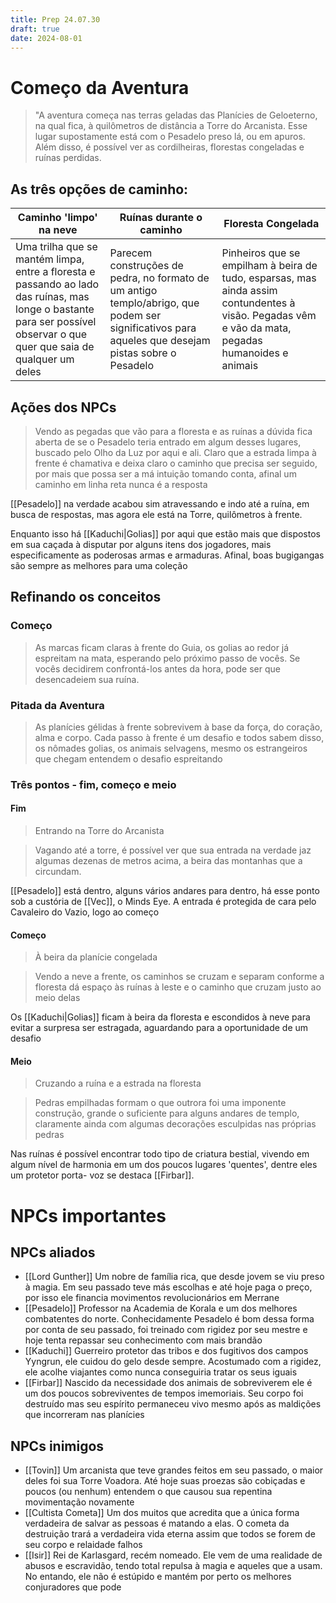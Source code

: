 ```yaml
---
title: Prep 24.07.30
draft: true
date: 2024-08-01
---
```

# Começo da Aventura

>"A aventura começa nas terras geladas das Planícies de Geloeterno, na qual fica, à quilômetros de distância a Torre do Arcanista. Esse lugar supostamente está com o Pesadelo preso lá, ou em apuros. Além disso, é possível ver as cordilheiras, florestas congeladas e ruínas perdidas.


## As três opções de caminho:

| Caminho 'limpo' na neve                                                                                                                                                  | Ruínas durante o caminho                                                                                                                           | Floresta Congelada                                                                                                                                 |
| ------------------------------------------------------------------------------------------------------------------------------------------------------------------------ | -------------------------------------------------------------------------------------------------------------------------------------------------- | -------------------------------------------------------------------------------------------------------------------------------------------------- |
| Uma trilha que se mantém limpa, entre a floresta e passando ao lado das ruínas, mas longe o bastante para ser possível observar o que quer que saia de qualquer um deles | Parecem construções de pedra, no formato de um antigo templo/abrigo, que podem ser significativos para aqueles que desejam pistas sobre o Pesadelo | Pinheiros que se empilham à beira de tudo, esparsas, mas ainda assim contundentes à visão. Pegadas vêm e vão da mata, pegadas humanoides e animais |

## Ações dos NPCs

>Vendo as pegadas que vão para a floresta e as ruínas a dúvida fica aberta de se o Pesadelo teria entrado em algum desses lugares, buscado pelo Olho da Luz por aqui e ali.
>Claro que a estrada limpa à frente é chamativa e deixa claro o caminho que precisa ser seguido, por mais que possa ser a má intuição tomando conta, afinal um caminho em linha reta nunca é a resposta

[[Pesadelo]] na verdade acabou sim atravessando e indo até a ruína, em busca de respostas, mas agora ele está na Torre, quilômetros à frente.

Enquanto isso há [[Kaduchi|Golias]] por aqui que estão mais que dispostos em sua caçada à disputar por alguns itens dos jogadores, mais especificamente as poderosas armas e armaduras. Afinal, boas bugigangas são sempre as melhores para uma coleção


## Refinando os conceitos
### Começo

>As marcas ficam claras à frente do Guia, os golias ao redor já espreitam na mata, esperando pelo próximo passo de vocês. Se vocês decidirem confrontá-los antes da hora, pode ser que desencadeiem sua ruína.

### Pitada da Aventura

>As planícies gélidas à frente sobrevivem à base da força, do coração, alma e corpo. Cada passo à frente é um desafio e todos sabem disso, os nômades golias, os animais selvagens, mesmo os estrangeiros que chegam entendem o desafio espreitando

### Três pontos - fim, começo e meio
#### Fim
>Entrando na Torre do Arcanista

>Vagando até a torre, é possível ver que sua entrada na verdade jaz algumas dezenas de metros acima, a beira das montanhas que a circundam.

[[Pesadelo]] está dentro, alguns vários andares para dentro, há esse ponto sob a custória de [[Vec]], o Minds Eye. A entrada é protegida de cara pelo Cavaleiro do Vazio, logo ao começo

#### Começo
>À beira da planície congelada

>Vendo a neve a frente, os caminhos se cruzam e separam conforme a floresta dá espaço às ruínas à leste e o caminho que cruzam justo ao meio delas

Os [[Kaduchi|Golias]] ficam à beira da floresta e escondidos à neve para evitar a surpresa ser estragada, aguardando para a oportunidade de um desafio


#### Meio
>Cruzando a ruína e a estrada na floresta

>Pedras empilhadas formam o que outrora foi uma imponente construção, grande o suficiente para alguns andares de templo, claramente ainda com algumas decorações esculpidas nas próprias pedras

Nas ruínas é possível encontrar todo tipo de criatura bestial, vivendo em algum nível de harmonia em um dos poucos lugares 'quentes', dentre eles um protetor porta- voz se destaca [[Firbar]].


# NPCs importantes

## NPCs aliados
- [[Lord Gunther]]
	Um nobre de família rica, que desde jovem se viu preso à magia. Em seu passado teve más escolhas e até hoje paga o preço, por isso ele financia movimentos revolucionários em Merrane
- [[Pesadelo]]
	Professor na Academia de Korala e um dos melhores combatentes do norte. Conhecidamente Pesadelo é bom dessa forma por conta de seu passado, foi treinado com rigidez por seu mestre e hoje tenta repassar seu conhecimento com mais brandão
- [[Kaduchi]]
	Guerreiro protetor das tribos e dos fugitivos dos campos Yyngrun, ele cuidou do gelo desde sempre. Acostumado com a rigidez, ele acolhe viajantes como nunca conseguiria tratar os seus iguais
- [[Firbar]]
	Nascido da necessidade dos animais de sobreviverem ele é um dos poucos sobreviventes de tempos imemoriais. Seu corpo foi destruído mas seu espírito permaneceu vivo mesmo após as maldições que incorreram nas planícies


## NPCs inimigos

- [[Tovin]]
	Um arcanista que teve grandes feitos em seu passado, o maior deles foi sua Torre Voadora. Até hoje suas proezas são cobiçadas e poucos (ou nenhum) entendem o que causou sua repentina movimentação novamente
- [[Cultista Cometa]]
	Um dos muitos que acredita que a única forma verdadeira de salvar as pessoas é matando a elas. O cometa da destruição trará a verdadeira vida eterna assim que todos se forem de seu corpo e relaidade falhos
- [[Isir]]
	Rei de Karlasgard, recém nomeado. Ele vem de uma realidade de abusos e escravidão, tendo total repulsa à magia e aqueles que a usam. No entando, ele não é estúpido e mantém por perto os melhores conjuradores que pode